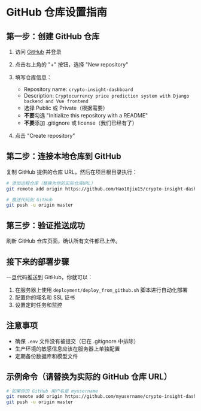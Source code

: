 # GitHub 仓库设置指南

## 第一步：创建 GitHub 仓库

1. 访问 [GitHub](https://github.com) 并登录
2. 点击右上角的 "+" 按钮，选择 "New repository"
3. 填写仓库信息：

   - Repository name: `crypto-insight-dashboard`
   - Description: `Cryptocurrency price prediction system with Django backend and Vue frontend`
   - 选择 Public 或 Private（根据需要）
   - **不要**勾选 "Initialize this repository with a README"
   - **不要**添加 .gitignore 或 license（我们已经有了）

4. 点击 "Create repository"

## 第二步：连接本地仓库到 GitHub

复制 GitHub 提供的仓库 URL，然后在项目根目录执行：

```bash
# 添加远程仓库（替换为你的实际仓库URL）
git remote add origin https://github.com/Hao10jiu15/crypto-insight-dashboard.git

# 推送代码到 GitHub
git push -u origin master
```

## 第三步：验证推送成功

刷新 GitHub 仓库页面，确认所有文件都已上传。

## 接下来的部署步骤

一旦代码推送到 GitHub，你就可以：

1. 在服务器上使用 `deployment/deploy_from_github.sh` 脚本进行自动化部署
2. 配置你的域名和 SSL 证书
3. 设置定时任务和监控

## 注意事项

- 确保 `.env` 文件没有被提交（已在 .gitignore 中排除）
- 生产环境的敏感信息应该在服务器上单独配置
- 定期备份数据库和模型文件

## 示例命令（请替换为实际的 GitHub 仓库 URL）

```bash
# 如果你的 GitHub 用户名是 myusername
git remote add origin https://github.com/myusername/crypto-insight-dashboard.git
git push -u origin master
```
